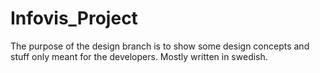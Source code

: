# Infovis_Project

The purpose of the design branch is to show some design concepts and stuff only meant for the developers. Mostly written in swedish.